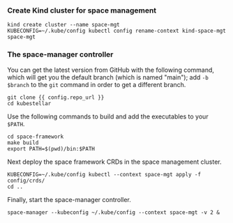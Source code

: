 <!--example1-space-manager-start-->

### Create Kind cluster for space management

```shell
kind create cluster --name space-mgt
KUBECONFIG=~/.kube/config kubectl config rename-context kind-space-mgt space-mgt
```

### The space-manager controller

You can get the latest version from GitHub with the following command,
which will get you the default branch (which is named "main"); add `-b
$branch` to the `git` command in order to get a different branch.

```{.bash}
git clone {{ config.repo_url }}
cd kubestellar
```

Use the following commands to build and add the executables to your
`$PATH`.

```shell
cd space-framework
make build
export PATH=$(pwd)/bin:$PATH
```
Next deploy the space framework CRDs in the space management cluster.
```shell
KUBECONFIG=~/.kube/config kubectl --context space-mgt apply -f config/crds/
cd ..
```
Finally, start the space-manager controller.

```shell
space-manager --kubeconfig ~/.kube/config --context space-mgt -v 2 &
```

<!--example1-space-manager-end-->